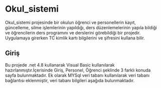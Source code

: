 # Okul_sistemi
 Okul_sistemi projesinde bir okulun öğrenci ve personellerin kayıt, güncelleme, silme işlemlerinin yapıldığı, ders düzenlemelerinin  yapıla bildiği ve öğrencilerin ders programını ve derslerini görebildiği bir projedir. Uygulamaya girerken TC kimlik kartı bilgilerini ve şifresini kullana bilir. 

## Giriş
 Bu projede .net 4.8 kullanarak Visual Basic kullanılarak hazırlanmıştır.İçerisinde Giriş, Personel, Öğrenci şeklinde 3 farklı konuda sayfa bulunmaktadır. Ek olarak MYSql veri tabanı kullanılarak veri tabanı bağlantısı eklenmiştir, veri tabanı bilgileri aşağıda bulunmaktadır.     
